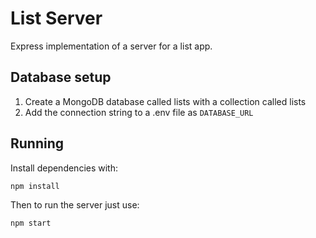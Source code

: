 # List Server

Express implementation of a server for a list app.

## Database setup

1. Create a MongoDB database called lists with a collection called lists
2. Add the connection string to a .env file as `DATABASE_URL`

## Running

Install dependencies with:

`npm install`

Then to run the server just use:

`npm start`